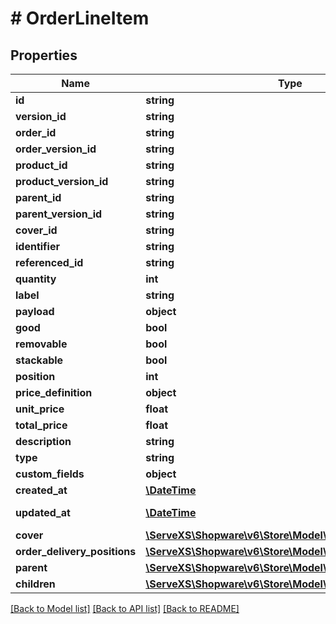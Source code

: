 # # OrderLineItem

## Properties

Name | Type | Description | Notes
------------ | ------------- | ------------- | -------------
**id** | **string** |  | [optional]
**version_id** | **string** |  | [optional]
**order_id** | **string** |  |
**order_version_id** | **string** |  | [optional]
**product_id** | **string** |  | [optional]
**product_version_id** | **string** |  | [optional]
**parent_id** | **string** |  | [optional]
**parent_version_id** | **string** |  | [optional]
**cover_id** | **string** |  | [optional]
**identifier** | **string** |  |
**referenced_id** | **string** |  | [optional]
**quantity** | **int** |  |
**label** | **string** |  |
**payload** | **object** |  | [optional]
**good** | **bool** |  | [optional]
**removable** | **bool** |  | [optional]
**stackable** | **bool** |  | [optional]
**position** | **int** |  |
**price_definition** | **object** |  | [optional]
**unit_price** | **float** |  | [optional]
**total_price** | **float** |  | [optional]
**description** | **string** |  | [optional]
**type** | **string** |  | [optional]
**custom_fields** | **object** |  | [optional]
**created_at** | [**\DateTime**](\DateTime.md) |  | [readonly]
**updated_at** | [**\DateTime**](\DateTime.md) |  | [optional] [readonly]
**cover** | [**\ServeXS\Shopware\v6\Store\Model\Media**](Media.md) |  | [optional]
**order_delivery_positions** | [**\ServeXS\Shopware\v6\Store\Model\OrderDeliveryPosition**](OrderDeliveryPosition.md) |  | [optional]
**parent** | [**\ServeXS\Shopware\v6\Store\Model\OrderLineItem**](OrderLineItem.md) |  | [optional]
**children** | [**\ServeXS\Shopware\v6\Store\Model\OrderLineItem**](OrderLineItem.md) |  |

[[Back to Model list]](../../README.md#models) [[Back to API list]](../../README.md#endpoints) [[Back to README]](../../README.md)
